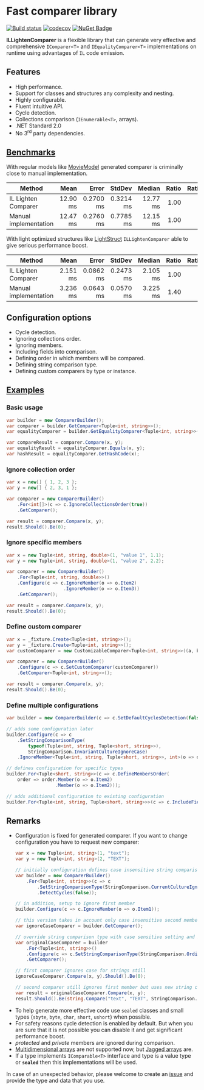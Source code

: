 # Fast comparer library

[![Build status](https://ci.appveyor.com/api/projects/status/u9qs6c5v1qbvda2b/branch/master?svg=true)](https://ci.appveyor.com/project/sgaliamov/il-lighten-comparer/branch/master)
[![codecov](https://codecov.io/gh/sgaliamov/il-lighten-comparer/graph/badge.svg)](https://codecov.io/gh/sgaliamov/il-lighten-comparer)
[![NuGet Badge](https://buildstats.info/nuget/ILLightenComparer)](https://www.nuget.org/packages/ILLightenComparer)

**ILLightenComparer** is a flexible library that can generate very effective and comprehensive `IComparer<T>` and `IEqualityComparer<T>` implementations on runtime using advantages of `IL` code emission.

## Features

* High performance.
* Support for classes and structures any complexity and nesting.
* Highly configurable.
* Fluent intuitive API.
* Cycle detection.
* Collections comparison (`IEnumerable<T>`, arrays).
* .NET Standard 2.0
* No 3<sup>rd</sup> party dependencies.

## [Benchmarks](https://github.com/sgaliamov/il-lighten-comparer/blob/master/src/ILLightenComparer.Benchmarks/Program.cs)

With regular models like [MovieModel](https://github.com/sgaliamov/il-lighten-comparer/blob/master/src/ILLightenComparer.Benchmarks/Benchmark/MovieModel.cs) generated comparer is criminally close to manual implementation.

| Method                |     Mean |     Error |    StdDev |   Median | Ratio | RatioSD |
| --------------------- | -------: | --------: | --------: | -------: | ----: | ------: |
| IL Lighten Comparer   | 12.90 ms | 0.2700 ms | 0.3214 ms | 12.77 ms |  1.00 |    0.00 |
| Manual implementation | 12.47 ms | 0.2760 ms | 0.7785 ms | 12.15 ms |  1.00 |    0.09 |

With light optimized structures like [LightStruct](https://github.com/sgaliamov/il-lighten-comparer/blob/master/src/ILLightenComparer.Benchmarks/Benchmark/LightStruct.cs) `ILLightenComparer` able to give serious performance boost.

| Method                |     Mean |     Error |    StdDev |   Median | Ratio | RatioSD |
| --------------------- | -------: | --------: | --------: | -------: | ----: | ------: |
| IL Lighten Comparer   | 2.151 ms | 0.0862 ms | 0.2473 ms | 2.105 ms |  1.00 |    0.00 |
| Manual implementation | 3.236 ms | 0.0643 ms | 0.0570 ms | 3.225 ms |  1.40 |    0.16 |

## Configuration options

* Cycle detection.
* Ignoring collections order.
* Ignoring members.
* Including fields into comparison.
* Defining order in which members will be compared.
* Defining string comparison type.
* Defining custom comparers by type or instance.

## [Examples](https://github.com/sgaliamov/il-lighten-comparer/blob/master/src/ILLightenComparer.Tests/Examples.cs)

### Basic usage

``` csharp
var builder = new ComparerBuilder();
var comparer = builder.GetComparer<Tuple<int, string>>();
var equalityComparer = builder.GetEqualityComparer<Tuple<int, string>>();

var compareResult = comparer.Compare(x, y);
var equalityResult = equalityComparer.Equals(x, y);
var hashResult = equalityComparer.GetHashCode(x);
```

### Ignore collection order

``` csharp
var x = new[] { 1, 2, 3 };
var y = new[] { 2, 3, 1 };

var comparer = new ComparerBuilder()
    .For<int[]>(c => c.IgnoreCollectionsOrder(true))
    .GetComparer();

var result = comparer.Compare(x, y);
result.Should().Be(0);
```

### Ignore specific members

``` csharp
var x = new Tuple<int, string, double>(1, "value 1", 1.1);
var y = new Tuple<int, string, double>(1, "value 2", 2.2);

var comparer = new ComparerBuilder()
    .For<Tuple<int, string, double>>()
    .Configure(c => c.IgnoreMember(o => o.Item2)
                     .IgnoreMember(o => o.Item3))
    .GetComparer();

var result = comparer.Compare(x, y);
result.Should().Be(0);
```

### Define custom comparer

``` csharp
var x = _fixture.Create<Tuple<int, string>>();
var y = _fixture.Create<Tuple<int, string>>();
var customComparer = new CustomizableComparer<Tuple<int, string>>((a, b) => 0); // makes all objects always equal

var comparer = new ComparerBuilder()
    .Configure(c => c.SetCustomComparer(customComparer))
    .GetComparer<Tuple<int, string>>();

var result = comparer.Compare(x, y);
result.Should().Be(0);
```

### Define multiple configurations

``` csharp
var builder = new ComparerBuilder(c => c.SetDefaultCyclesDetection(false)); // defines initial configuration

// adds some configuration later
builder.Configure(c => c
    .SetStringComparisonType(
        typeof(Tuple<int, string, Tuple<short, string>>),
        StringComparison.InvariantCultureIgnoreCase)
    .IgnoreMember<Tuple<int, string, Tuple<short, string>>, int>(o => o.Item1));

// defines configuration for specific types
builder.For<Tuple<short, string>>(c => c.DefineMembersOrder(
    order => order.Member(o => o.Item2)
                  .Member(o => o.Item2)));

// adds additional configuration to existing configuration
builder.For<Tuple<int, string, Tuple<short, string>>>(c => c.IncludeFields(false));
```

## Remarks

* Configuration is fixed for generated comparer. If you want to change configuration you have to request new comparer:
  ``` csharp
  var x = new Tuple<int, string>(1, "text");
  var y = new Tuple<int, string>(2, "TEXT");

  // initially configuration defines case insensitive string comparison
  var builder = new ComparerBuilder()
      .For<Tuple<int, string>>(c => c
          .SetStringComparisonType(StringComparison.CurrentCultureIgnoreCase)
          .DetectCycles(false));

  // in addition, setup to ignore first member
  builder.Configure(c => c.IgnoreMember(o => o.Item1));

  // this version takes in account only case insensitive second member
  var ignoreCaseComparer = builder.GetComparer();

  // override string comparison type with case sensitive setting and build new comparer
  var originalCaseComparer = builder
      .For<Tuple<int, string>>()
      .Configure(c => c.SetStringComparisonType(StringComparison.Ordinal))
      .GetComparer();

  // first comparer ignores case for strings still
  ignoreCaseComparer.Compare(x, y).Should().Be(0);

  // second comparer still ignores first member but uses new string comparison type
  var result = originalCaseComparer.Compare(x, y);
  result.Should().Be(string.Compare("text", "TEXT", StringComparison.Ordinal));
  ```
* To help generate more effective code use `sealed` classes and small types (`sbyte`, `byte`, `char`, `short`, `ushort`) when possible.
* For safety reasons cycle detection is enabled by default. But when you are sure that it is not possible you can disable it and get significant performance boost.
* *protected* and *private* members are ignored during comparison.
* [Multidimensional arrays](https://docs.microsoft.com/en-us/dotnet/csharp/programming-guide/arrays/multidimensional-arrays) are not supported now, but [Jagged arrays](https://docs.microsoft.com/en-us/dotnet/csharp/programming-guide/arrays/jagged-arrays) are.
* If a type implements `IComparable<T>` interface and type is a value type or **`sealed`** then this implementations will be used.

In case of an unexpected behavior, please welcome to create an [issue](https://github.com/sgaliamov/il-lighten-comparer/issues/new) and provide the type and data that you use.
